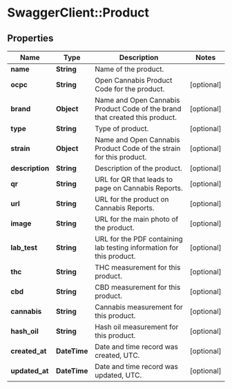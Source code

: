 # SwaggerClient::Product

## Properties
Name | Type | Description | Notes
------------ | ------------- | ------------- | -------------
**name** | **String** | Name of the product. | 
**ocpc** | **String** | Open Cannabis Product Code for the product. | [optional] 
**brand** | **Object** | Name and Open Cannabis Product Code of the brand that created this product. | [optional] 
**type** | **String** | Type of product. | [optional] 
**strain** | **Object** | Name and Open Cannabis Product Code of the strain for this product. | [optional] 
**description** | **String** | Description of the product. | [optional] 
**qr** | **String** | URL for QR that leads to page on Cannabis Reports. | [optional] 
**url** | **String** | URL for the product on Cannabis Reports. | [optional] 
**image** | **String** | URL for the main photo of the product. | [optional] 
**lab_test** | **String** | URL for the PDF containing lab testing information for this product. | [optional] 
**thc** | **String** | THC measurement for this product. | [optional] 
**cbd** | **String** | CBD measurement for this product. | [optional] 
**cannabis** | **String** | Cannabis measurement for this product. | [optional] 
**hash_oil** | **String** | Hash oil measurement for this product. | [optional] 
**created_at** | **DateTime** | Date and time record was created, UTC. | [optional] 
**updated_at** | **DateTime** | Date and time record was updated, UTC. | [optional] 


